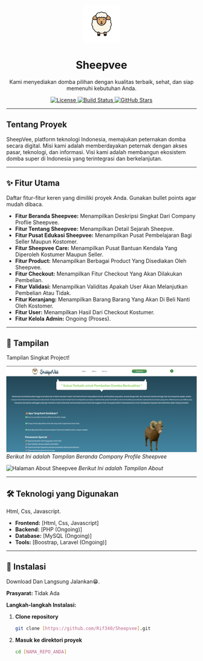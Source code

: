 <div align="center">
  <img src="https://raw.githubusercontent.com/Rif340/Gambar-Gambar/refs/heads/main/logo_sheepvee.png" alt="Logo Proyek" width="100"/>
  
  # Sheepvee
  
  <p>
  Kami menyediakan domba pilihan dengan kualitas terbaik, sehat, dan siap memenuhi kebutuhan Anda.
  </p>

  <a href="[URL_LISENSI]">
    <img src="https://img.shields.io/badge/license-MIT-blue.svg" alt="License"/>
  </a>
  <a href="[URL_AKSI_GITHUB_ANDA]">
    <img src="https://img.shields.io/github/actions/workflow/status/[USERNAME]/[REPO]/[WORKFLOW_FILE].yml?branch=main" alt="Build Status"/>
  </a>
  <a href="[URL_REPO_GITHUB]">
    <img src="https://img.shields.io/github/stars/[USERNAME]/[REPO]?style=social" alt="GitHub Stars"/>
  </a>

</div>

---

##  Tentang Proyek

SheepVee, platform teknologi Indonesia, memajukan peternakan domba secara digital. Misi kami adalah memberdayakan peternak dengan akses pasar, teknologi, dan informasi. Visi kami adalah membangun ekosistem domba super di Indonesia yang terintegrasi dan berkelanjutan.

---

## ✨ Fitur Utama

Daftar fitur-fitur keren yang dimiliki proyek Anda. Gunakan bullet points agar mudah dibaca.
* **Fitur Beranda Sheepvee:** Menampilkan Deskripsi Singkat Dari Company Proflie Sheepvee.
* **Fitur Tentang Sheepvee:** Menampilkan Detail Sejarah Sheepve.
* **Fitur Pusat Edukasi Sheepvee:** Menampilkan Pusat Pembelajaran Bagi Seller Maupun Kostomer.
* **Fitur Sheepvee Care:** Menampilkan Pusat Bantuan Kendala Yang Diperoleh Kostumer Maupun Seller.
* **Fitur Product:** Menampilkan Berbagai Product Yang Disediakan Oleh Sheepvee.
* **Fitur Checkout:** Menampilkan Fitur Checkout Yang Akan Dilakukan Pembelian.
* **Fitur Validasi:** Menampilkan Validitas Apakah User Akan Melanjutkan Pembelian Atau Tidak.
* **Fitur Keranjang:** Menampilkan Barang Barang Yang Akan Di Beli Nanti Oleh Kostomer.
* **Fitur User:** Menampilkan Hasil Dari Checkout Kostumer.
* **Fitur Kelola Admin:** Ongoing (Proses).

---

## 📸 Tampilan

Tampilan Singkat Project!

![Halaman Beranda](https://github.com/Rif340/Gambar-Gambar/blob/main/Screenshot%202025-06-13%20205147.png)
*Berikut Ini adalah Tampilan Beranda Company Profile Sheepvee*

![Halaman About Sheepvee]([https://github.com/Rif340/Gambar-Gambar/blob/main/Screenshot%202025-06-13%20205147.png](https://github.com/Rif340/Gambar-Gambar/blob/main/Screenshot%202025-06-13%20205651.png))
*Berikut Ini adalah Tampilan About*

---

## 🛠️ Teknologi yang Digunakan

Html, Css, Javascript.

* **Frontend:** [Html, Css, Javascript]
* **Backend:** [PHP (Ongoing)]
* **Database:** [MySQL (Ongoing)]
* **Tools:** [Boostrap, Laravel (Ongoing)]

---

## 🚀 Instalasi

Download Dan Langsung Jalankan😁.

**Prasyarat:**
Tidak Ada

**Langkah-langkah Instalasi:**

1.  **Clone repository**
    ```sh
    git clone [https://github.com/Rif340/Sheepvee].git
    ```

2.  **Masuk ke direktori proyek**
    ```sh
    cd [NAMA_REPO_ANDA]
    ```
